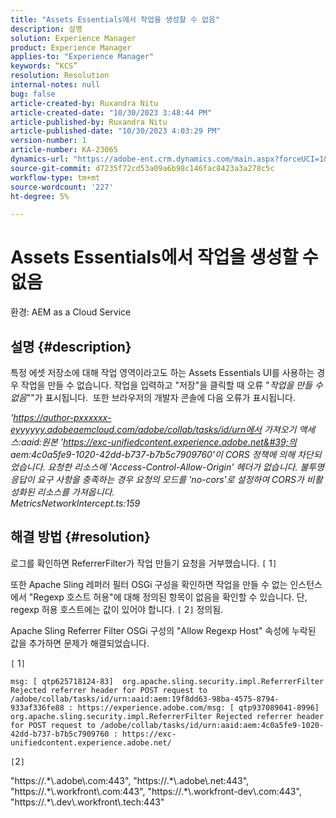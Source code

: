 ```yaml
---
title: "Assets Essentials에서 작업을 생성할 수 없음"
description: 설명
solution: Experience Manager
product: Experience Manager
applies-to: "Experience Manager"
keywords: “KCS”
resolution: Resolution
internal-notes: null
bug: false
article-created-by: Ruxandra Nitu
article-created-date: "10/30/2023 3:48:44 PM"
article-published-by: Ruxandra Nitu
article-published-date: "10/30/2023 4:03:29 PM"
version-number: 1
article-number: KA-23065
dynamics-url: "https://adobe-ent.crm.dynamics.com/main.aspx?forceUCI=1&pagetype=entityrecord&etn=knowledgearticle&id=fde700cb-3b77-ee11-8179-6045bd006295"
source-git-commit: d7235f72cd53a09a6b98c146fac8423a3a278c5c
workflow-type: tm+mt
source-wordcount: '227'
ht-degree: 5%

---
```


# Assets Essentials에서 작업을 생성할 수 없음


환경:
AEM as a Cloud Service

## 설명 {#description}


특정 에셋 저장소에 대해 작업 영역이라고도 하는 Assets Essentials UI를 사용하는 경우 작업을 만들 수 없습니다.
작업을 입력하고 &quot;저장&quot;을 클릭할 때 오류 &quot;*작업을 만들 수 없음*&quot;&quot;가 표시됩니다. 
또한 브라우저의 개발자 콘솔에 다음 오류가 표시됩니다.

*&#39;https://author-pxxxxxx-eyyyyyy.adobeaemcloud.com/adobe/collab/tasks/id/urn에서 가져오기 액세스:aaid:원본 &#39;https://exc-unifiedcontent.experience.adobe.net&#39;의 aem:4c0a5fe9-1020-42dd-b737-b7b5c7909760&#39;이 CORS 정책에 의해 차단되었습니다. 요청한 리소스에 &#39;Access-Control-Allow-Origin&#39; 헤더가 없습니다. 불투명 응답이 요구 사항을 충족하는 경우 요청의 모드를 &#39;no-cors&#39;로 설정하여 CORS가 비활성화된 리소스를 가져옵니다.
<br>MetricsNetworkIntercept.ts:159*


## 해결 방법 {#resolution}


로그를 확인하면 ReferrerFilter가 작업 만들기 요청을 거부했습니다. `[` 1`]`

또한 Apache Sling 레퍼러 필터 OSGi 구성을 확인하면 작업을 만들 수 없는 인스턴스에서 &quot;Regexp 호스트 허용&quot;에 대해 정의된 항목이 없음을 확인할 수 있습니다.
단, regexp 허용 호스트에는 값이 있어야 합니다. `[` 2`]`  정의됨.

Apache Sling Referrer Filter OSGi 구성의 &quot;Allow Regexp Host&quot; 속성에 누락된 값을 추가하면 문제가 해결되었습니다.

`[` 1`]`




```
msg: [ qtp625718124-83]  org.apache.sling.security.impl.ReferrerFilter Rejected referrer header for POST request to /adobe/collab/tasks/id/urn:aaid:aem:19f8dd63-98ba-4575-8794-933af336fe88 : https://experience.adobe.com/msg: [ qtp937089041-8996]  org.apache.sling.security.impl.ReferrerFilter Rejected referrer header for POST request to /adobe/collab/tasks/id/urn:aaid:aem:4c0a5fe9-1020-42dd-b737-b7b5c7909760 : https://exc-unifiedcontent.experience.adobe.net/
```


`[`2`]`

&quot;https://.\*\\.adobe\\.com:443&quot;, &quot;https://.\*\\.adobe\\.net:443&quot;, &quot;https://.\*\\.workfront\\.com:443&quot;, &quot;https://.\*\\.workfront-dev\\.com:443&quot;, &quot;https://.\*\\.dev\\.workfront\\.tech:443&quot;
